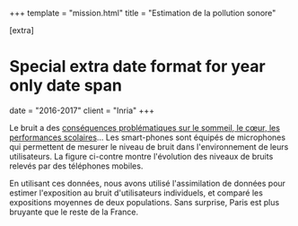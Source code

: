 +++
template = "mission.html"
title = "Estimation de la pollution sonore"

[extra]
# Special extra date format for year only date span
date = "2016-2017"
client = "Inria"
+++

Le bruit a des [conséquences problématiques sur le sommeil, le cœur, les
performances scolaires][who-noise]… Les smart-phones sont équipés de microphones qui
permettent de mesurer le niveau de bruit dans l'environnement de leurs
utilisateurs. La figure ci-contre montre l'évolution des niveaux de bruits
relevés par des téléphones mobiles.

[who-noise]: https://www.euro.who.int/en/health-topics/environment-and-health/noise/data-and-statistics

En utilisant ces données, nous avons utilisé l'assimilation de données pour
estimer l'exposition au bruit d'utilisateurs individuels, et comparé les
expositions moyennes de deux populations. Sans surprise, Paris est plus
bruyante que le reste de la France.



